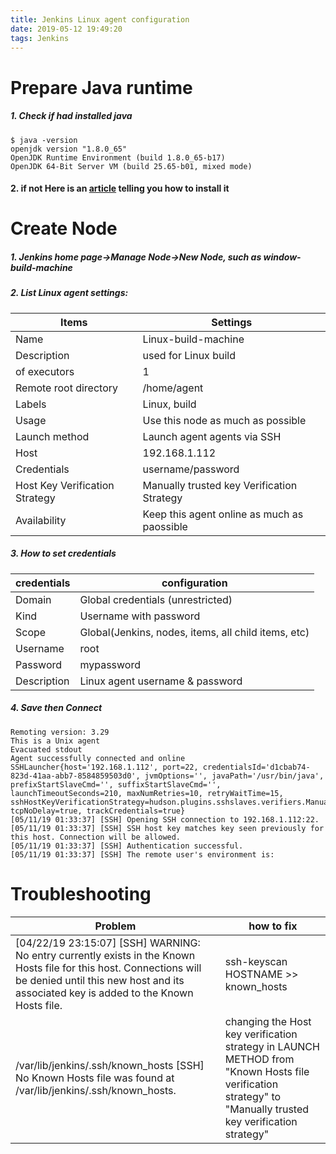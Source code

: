 ```yaml
---
title: Jenkins Linux agent configuration
date: 2019-05-12 19:49:20
tags: Jenkins
---
```


# Prepare Java runtime
##### 1. Check if had installed java
```
$ java -version
openjdk version "1.8.0_65"
OpenJDK Runtime Environment (build 1.8.0_65-b17)
OpenJDK 64-Bit Server VM (build 25.65-b01, mixed mode)
```
#### 2. if not Here is an [article](https://www.javahelps.com/2015/03/install-oracle-jdk-in-ubuntu.html) telling you how to install it 

# Create Node
##### 1. Jenkins home page->Manage Node->New Node, such as window-build-machine
##### 2. List Linux agent settings:

| Items | Settings |   
|---|---|
| Name | Linux-build-machine |   
| Description | used for Linux build | 
| of executors | 1 |  
| Remote root directory | /home/agent |  
| Labels | Linux, build |  
| Usage | Use this node as much as possible  |  
| Launch method	| Launch agent agents via SSH |  
| Host | 192.168.1.112 |
| Credentials | username/password|
| Host Key Verification Strategy | Manually trusted key Verification Strategy |
| Availability | Keep this agent online as much as paossible |

##### 3. How to set credentials

| credentials | configuration |   
|---|---|
| Domain | Global credentials (unrestricted) |   
| Kind | Username with password | 
| Scope | Global(Jenkins, nodes, items, all child items, etc) |  
| Username | root |  
| Password | mypassword |  
| Description | Linux agent username & password |  

##### 4. Save then Connect
```
Remoting version: 3.29
This is a Unix agent
Evacuated stdout
Agent successfully connected and online
SSHLauncher{host='192.168.1.112', port=22, credentialsId='d1cbab74-823d-41aa-abb7-8584859503d0', jvmOptions='', javaPath='/usr/bin/java',
prefixStartSlaveCmd='', suffixStartSlaveCmd='', launchTimeoutSeconds=210, maxNumRetries=10, retryWaitTime=15,
sshHostKeyVerificationStrategy=hudson.plugins.sshslaves.verifiers.ManuallyTrustedKeyVerificationStrategy, tcpNoDelay=true, trackCredentials=true}
[05/11/19 01:33:37] [SSH] Opening SSH connection to 192.168.1.112:22.
[05/11/19 01:33:37] [SSH] SSH host key matches key seen previously for this host. Connection will be allowed.
[05/11/19 01:33:37] [SSH] Authentication successful.
[05/11/19 01:33:37] [SSH] The remote user's environment is:
```

# Troubleshooting
| Problem  | how to fix |   
|---|---|
| [04/22/19 23:15:07] [SSH] WARNING: No entry currently exists in the Known Hosts file for this host. Connections will be denied until this new host and its associated key is added to the Known Hosts file. | ssh-keyscan HOSTNAME >> known_hosts |   
| /var/lib/jenkins/.ssh/known_hosts [SSH] No Known Hosts file was found at /var/lib/jenkins/.ssh/known_hosts. | changing the Host key verification strategy in LAUNCH METHOD from "Known Hosts file verification strategy" to "Manually trusted key verification strategy" | 